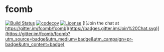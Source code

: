 # fcomb


[![Build Status](https://travis-ci.org/fcomb/fcomb.svg?branch=develop)](https://travis-ci.org/fcomb/fcomb)
[![codecov](https://codecov.io/gh/fcomb/fcomb/branch/develop/graph/badge.svg)](https://codecov.io/gh/fcomb/fcomb)
[![License](https://img.shields.io/:license-Apache-green.svg)](http://www.apache.org/licenses/LICENSE-2.0)
[![Join the chat at https://gitter.im/fcomb/fcomb](https://badges.gitter.im/Join%20Chat.svg)](https://gitter.im/fcomb/fcomb?utm_source=badge&utm_medium=badge&utm_campaign=pr-badge&utm_content=badge)
